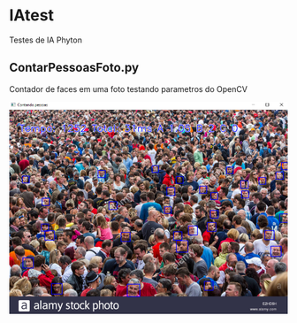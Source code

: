 # IAtest
Testes de IA Phyton

## ContarPessoasFoto.py

Contador de faces em uma foto testando parametros do OpenCV 

![Contador de Pessoas](https://raw.githubusercontent.com/creatorsbrazil/IAtest/master/doc/contar-pressoas.png)

